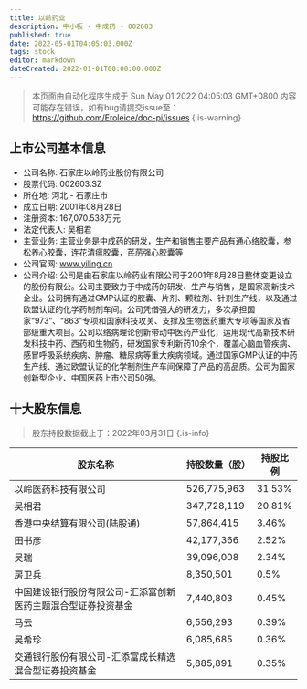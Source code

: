 ```yaml
---
title: 以岭药业
description: 中小板 - 中成药 - 002603
published: true
date: 2022-05-01T04:05:03.000Z
tags: stock
editor: markdown
dateCreated: 2022-01-01T00:00:00.000Z
---
```


> 本页面由自动化程序生成于 Sun May 01 2022 04:05:03 GMT+0800
> 内容可能存在错误，如有bug请提交issue至：https://github.com/Eroleice/doc-pi/issues
{.is-warning}

## 上市公司基本信息
- 公司名称: 石家庄以岭药业股份有限公司
- 股票代码: 002603.SZ
- 所在地: 河北 - 石家庄市
- 成立日期: 2001年08月28日
- 注册资本: 167,070.538万元
- 法定代表人: 吴相君
- 主营业务: 主营业务是中成药的研发，生产和销售主要产品有通心络胶囊，参松养心胶囊，连花清瘟胶囊，芪苈强心胶囊等
- 公司官网: www.yiling.cn
- 公司介绍: 公司是由石家庄以岭药业有限公司于2001年8月28日整体变更设立的股份有限公。公司主要致力于中成药的研发、生产与销售，是国家高新技术企业。公司拥有通过GMP认证的胶囊、片剂、颗粒剂、针剂生产线，以及通过欧盟认证的化学药制剂车间。公司凭借强大的研发力，多次承担国家“973”、“863”专项和国家科技攻关、支撑及生物医药重大专项等国家及省部级重大项目。公司以络病理论创新带动中医药产业化，运用现代高新技术研发科技中药、西药和生物药，研发国家专利新药10余个，覆盖心脑血管疾病、感冒呼吸系统疾病、肿瘤、糖尿病等重大疾病领域。通过国家GMP认证的中药生产线、通过欧盟认证的化学制剂生产车间保障了产品的高品质。公司为国家创新型企业、中国医药上市公司50强。


## 十大股东信息
> 股东持股数据截止于：2022年03月31日
{.is-info}

| 股东名称 | 持股数量（股） | 持股比例 |
| --- | --- | --- |
| 以岭医药科技有限公司 | 526,775,963 | 31.53% |
| 吴相君 | 347,728,119 | 20.81% |
| 香港中央结算有限公司(陆股通) | 57,864,415 | 3.46% |
| 田书彦 | 42,177,366 | 2.52% |
| 吴瑞 | 39,096,008 | 2.34% |
| 房卫兵 | 8,350,501 | 0.5% |
| 中国建设银行股份有限公司-汇添富创新医药主题混合型证券投资基金 | 7,440,803 | 0.45% |
| 马云 | 6,556,293 | 0.39% |
| 吴希珍 | 6,085,685 | 0.36% |
| 交通银行股份有限公司-汇添富成长精选混合型证券投资基金 | 5,885,891 | 0.35% |




